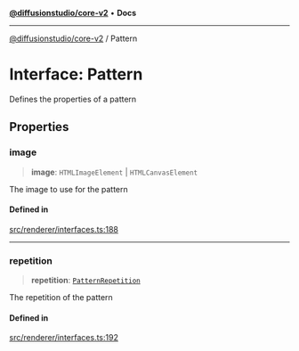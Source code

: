[**@diffusionstudio/core-v2**](../README.md) • **Docs**

***

[@diffusionstudio/core-v2](../globals.md) / Pattern

# Interface: Pattern

Defines the properties of a pattern

## Properties

### image

> **image**: `HTMLImageElement` \| `HTMLCanvasElement`

The image to use for the pattern

#### Defined in

[src/renderer/interfaces.ts:188](https://github.com/diffusionstudio/core-v2/blob/ce69ef92917fd6c7f2f6e872cf6c87954dee9b56/src/renderer/interfaces.ts#L188)

***

### repetition

> **repetition**: [`PatternRepetition`](../type-aliases/PatternRepetition.md)

The repetition of the pattern

#### Defined in

[src/renderer/interfaces.ts:192](https://github.com/diffusionstudio/core-v2/blob/ce69ef92917fd6c7f2f6e872cf6c87954dee9b56/src/renderer/interfaces.ts#L192)
